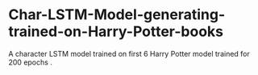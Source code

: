 # Char-LSTM-Model-generating-trained-on-Harry-Potter-books

A character LSTM model trained on first 6 Harry Potter model trained for 200 epochs .
